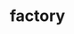 ---
layout: travel&places
title: factory
emoji: factory
permalink: 🏭.html
image: assets/img/3moji/factory.png
---